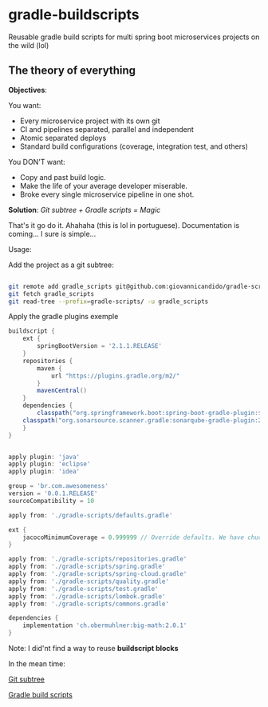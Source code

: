 # gradle-buildscripts

Reusable gradle build scripts for multi spring boot microservices projects on the wild (lol)

## The theory of everything

**Objectives**: 

You want:

* Every microservice project with its own git
* CI and pipelines separated, parallel and independent 
* Atomic separated deploys
* Standard build configurations (coverage, integration test, and others)

You DON'T want:

* Copy and past build logic.
* Make the life of your average developer miserable.
* Broke every single microservice pipeline in one shot. 

**Solution**: _Git subtree + Gradle scripts = Magic_

That's it go do it. Ahahaha (this is lol in portuguese). Documentation is coming... I sure is simple... 

Usage:

Add the project as a git subtree:

```bash

git remote add gradle_scripts git@github.com:giovannicandido/gradle-scripts.git # please fork the code
git fetch gradle_scripts
git read-tree --prefix=gradle-scripts/ -u gradle_scripts

```

Apply the gradle plugins exemple

```groovy
buildscript {
	ext {
		springBootVersion = '2.1.1.RELEASE'
	}
	repositories {
        maven {
            url "https://plugins.gradle.org/m2/"
        }
        mavenCentral()
	}
	dependencies {
		classpath("org.springframework.boot:spring-boot-gradle-plugin:${springBootVersion}")
    classpath("org.sonarsource.scanner.gradle:sonarqube-gradle-plugin:2.5")
	}
}


apply plugin: 'java'
apply plugin: 'eclipse'
apply plugin: 'idea'

group = 'br.com.awesomeness'
version = '0.0.1.RELEASE'
sourceCompatibility = 10

apply from: './gradle-scripts/defaults.gradle'

ext {
    jacocoMinimumCoverage = 0.999999 // Override defaults. We have chuck norris son coding
}

apply from: './gradle-scripts/repositories.gradle'
apply from: './gradle-scripts/spring.gradle'
apply from: './gradle-scripts/spring-cloud.gradle'
apply from: './gradle-scripts/quality.gradle'
apply from: './gradle-scripts/test.gradle'
apply from: './gradle-scripts/lombok.gradle'
apply from: './gradle-scripts/commons.gradle'

dependencies {
    implementation 'ch.obermuhlner:big-math:2.0.1'
}

```

Note: I did'nt find a way to reuse **buildscript blocks**

In the mean time:

[Git subtree](https://git-scm.com/book/en/v1/Git-Tools-Subtree-Merging)

[Gradle build scripts](https://docs.gradle.org/current/userguide/plugins.html#sec:script_plugins)